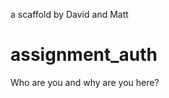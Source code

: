 a scaffold by David and Matt

assignment_auth
=====================

Who are you and why are you here?
